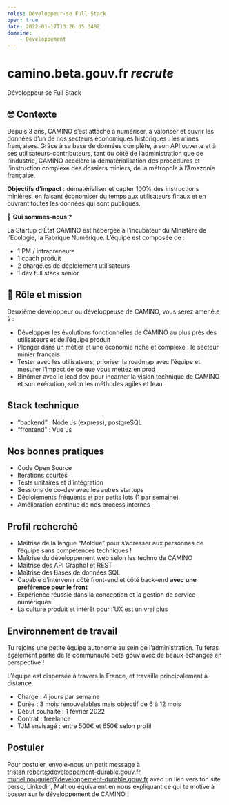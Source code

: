 ```yaml
---
roles: Développeur·se Full Stack
open: true
date: 2022-01-17T13:26:05.348Z
domaine:
    - Développement
---
```

# **camino.beta.gouv.fr *recrute***

Développeur·se Full Stack

## [](<>)🤓 **Contexte**

Depuis 3 ans, CAMINO s’est attaché à numériser, à valoriser et ouvrir les données d’un de nos secteurs économiques historiques : les mines françaises. Grâce à sa base de données complète, à son API ouverte et à ses utilisateurs-contributeurs, tant du côté de l’administration que de l’industrie, CAMINO accélère la dématérialisation des procédures et l’instruction complexe des dossiers miniers, de la métropole à l’Amazonie française.

**Objectifs d’impact** : dématérialiser et capter 100% des instructions minières, en faisant économiser du temps aux utilisateurs finaux et en ouvrant toutes les données qui sont publiques.

👋 **Qui sommes-nous ?**

La Startup d’État CAMINO est hébergée à l’incubateur du Ministère de l’Ecologie, la Fabrique Numérique. L’équipe est composée de :

* 1 PM / intrapreneure
* 1 coach produit
* 2 chargé.es de déploiement utilisateurs
* 1 dev full stack senior

## [](<>)🎯 **Rôle et mission**

Deuxième développeur ou développeuse de CAMINO, vous serez amené.e à :

* Développer les évolutions fonctionnelles de CAMINO au plus près des utilisateurs et de l’équipe produit
* Plonger dans un métier et une économie riche et complexe : le secteur minier français
* Tester avec les utilisateurs, prioriser la roadmap avec l’équipe et mesurer l’impact de ce que vous mettez en prod
* Binômer avec le lead dev pour incarner la vision technique de CAMINO et son exécution, selon les méthodes agiles et lean.

## [](<>)**Stack technique**

* “backend” : Node Js (express), postgreSQL
* “frontend” : Vue Js

## [](<>)**Nos bonnes pratiques**

* Code Open Source
* Itérations courtes
* Tests unitaires et d’intégration
* Sessions de co-dev avec les autres startups
* Déploiements fréquents et par petits lots (1 par semaine)
* Amélioration continue de nos process internes

## [](<>)**Profil recherché**

* Maîtrise de la langue “Moldue” pour s’adresser aux personnes de l’équipe sans compétences techniques !
* Maîtrise du développement web selon les techno de CAMINO
* Maîtrise des API Graphql et REST
* Maîtrise des Bases de données SQL
* Capable d’intervenir côté front-end et côté back-end **avec une préférence pour le front**
* Expérience réussie dans la conception et la gestion de service numériques
* La culture produit et intérêt pour l’UX est un vrai plus

## [](<>)**Environnement de travail**

Tu rejoins une petite équipe autonome au sein de l’administration. Tu feras également partie de la communauté beta gouv avec de beaux échanges en perspective !

L’équipe est dispersée à travers la France, et travaille principalement à distance.

* Charge : 4 jours par semaine
* Durée : 3 mois renouvelables mais objectif de 6 à 12 mois
* Début souhaité : 1 février 2022
* Contrat : freelance
* TJM envisagé : entre 500€ et 650€ selon profil

## [](<>)**Postuler**

Pour postuler, envoie-nous un petit message à tristan.robert@developpement-durable.gouv.fr, muriel.nouguier@developpement-durable.gouv.fr avec un lien vers ton site perso, Linkedin, Malt ou équivalent en nous expliquant ce qui te motive à bosser sur le développement de CAMINO !